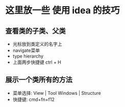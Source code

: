 # 这里放一些 使用 idea 的技巧

## 查看类的子类、父类
* 光标放到类定义的名字上
* navigate菜单
* type hierarchy 
* 上面两步快捷键 ctrl + H

## 展示一个类所有的方法
* 菜单选择: View | Tool Windows | Structure
* 快捷键: cmd+fn+f12

